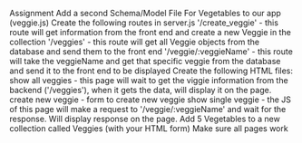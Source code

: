 Assignment
Add a second Schema/Model File For Vegetables to our app (veggie.js)
Create the following routes in server.js
'/create_veggie' - this route will get information from the front end and create a new Veggie in the collection
'/veggies' - this route will get all Veggie objects from the database and send them to the front end
'/veggie/:veggieName' - this route will take the veggieName and get that specific veggie from the database and send it to the front end to be displayed
Create the following HTML files:
show all veggies - this page will wait to get the viggie information from the backend ('/veggies'), when it gets the data, will display it on the page.
create new veggie - form to create new veggie
show single veggie - the JS of this page will make a request to '/veggie/:veggieName' and wait for the response. Will display response on the page.
Add 5 Vegetables to a new collection called Veggies (with your HTML form)
Make sure all pages work
